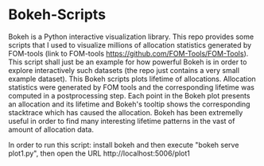 # Bokeh-Scripts
 Bokeh is a Python interactive visualization library. This repo provides some scripts that I used to visualize millions of 
 allocation statistics generated by FOM-tools (link to FOM-tools https://github.com/FOM-Tools/FOM-Tools).
 This script shall just be an example for how powerful Bokeh is in order to explore interactively such datasets 
 (the repo just contains a very small example dataset). This Bokeh scripts plots lifetime of allocations. 
 Allocation statistics were generated by FOM tools and the corresponding lifetime was computed in a postprocessing step.
 Each point in the Bokeh plot presents an allocation and its lifetime and Bokeh's tooltip shows the corresponding stacktrace
 which has caused the allocation.
 Bokeh has been extremelly useful in order to find many interesting lifetime patterns in the vast of amount of allocation data.
 
 In order to run this script: 
 install bokeh and then execute "bokeh serve plot1.py", then open the URL http://localhost:5006/plot1

